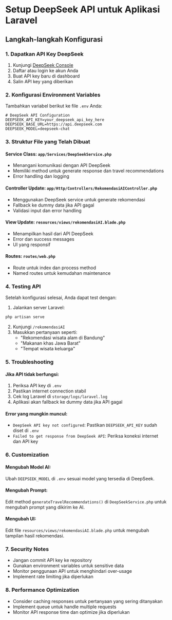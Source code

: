 # Setup DeepSeek API untuk Aplikasi Laravel

## Langkah-langkah Konfigurasi

### 1. Dapatkan API Key DeepSeek
1. Kunjungi [DeepSeek Console](https://platform.deepseek.com/)
2. Daftar atau login ke akun Anda
3. Buat API key baru di dashboard
4. Salin API key yang diberikan

### 2. Konfigurasi Environment Variables
Tambahkan variabel berikut ke file `.env` Anda:

```env
# DeepSeek API Configuration
DEEPSEEK_API_KEY=your_deepseek_api_key_here
DEEPSEEK_BASE_URL=https://api.deepseek.com
DEEPSEEK_MODEL=deepseek-chat
```

### 3. Struktur File yang Telah Dibuat

#### Service Class: `app/Services/DeepSeekService.php`
- Menangani komunikasi dengan API DeepSeek
- Memiliki method untuk generate response dan travel recommendations
- Error handling dan logging

#### Controller Update: `app/Http/Controllers/RekomendasiAIController.php`
- Menggunakan DeepSeek service untuk generate rekomendasi
- Fallback ke dummy data jika API gagal
- Validasi input dan error handling

#### View Update: `resources/views/rekomendasiAI.blade.php`
- Menampilkan hasil dari API DeepSeek
- Error dan success messages
- UI yang responsif

#### Routes: `routes/web.php`
- Route untuk index dan process method
- Named routes untuk kemudahan maintenance

### 4. Testing API

Setelah konfigurasi selesai, Anda dapat test dengan:

1. Jalankan server Laravel:
```bash
php artisan serve
```

2. Kunjungi `/rekomendasiAI`
3. Masukkan pertanyaan seperti:
   - "Rekomendasi wisata alam di Bandung"
   - "Makanan khas Jawa Barat"
   - "Tempat wisata keluarga"

### 5. Troubleshooting

#### Jika API tidak berfungsi:
1. Periksa API key di `.env`
2. Pastikan internet connection stabil
3. Cek log Laravel di `storage/logs/laravel.log`
4. Aplikasi akan fallback ke dummy data jika API gagal

#### Error yang mungkin muncul:
- `DeepSeek API key not configured`: Pastikan `DEEPSEEK_API_KEY` sudah diset di `.env`
- `Failed to get response from DeepSeek API`: Periksa koneksi internet dan API key

### 6. Customization

#### Mengubah Model AI:
Ubah `DEEPSEEK_MODEL` di `.env` sesuai model yang tersedia di DeepSeek.

#### Mengubah Prompt:
Edit method `generateTravelRecommendations()` di `DeepSeekService.php` untuk mengubah prompt yang dikirim ke AI.

#### Mengubah UI:
Edit file `resources/views/rekomendasiAI.blade.php` untuk mengubah tampilan hasil rekomendasi.

### 7. Security Notes

- Jangan commit API key ke repository
- Gunakan environment variables untuk sensitive data
- Monitor penggunaan API untuk menghindari over-usage
- Implement rate limiting jika diperlukan

### 8. Performance Optimization

- Consider caching responses untuk pertanyaan yang sering ditanyakan
- Implement queue untuk handle multiple requests
- Monitor API response time dan optimize jika diperlukan 
